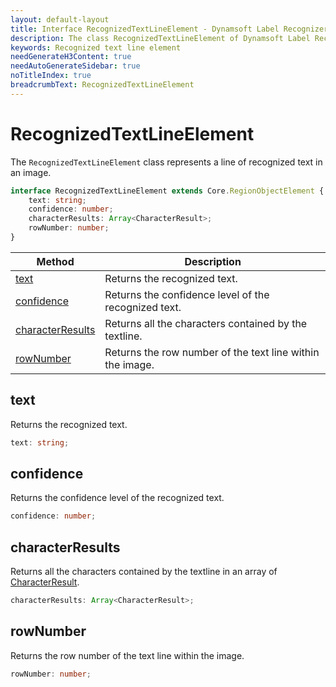 ```yaml
---
layout: default-layout
title: Interface RecognizedTextLineElement - Dynamsoft Label Recognizer JS Edition API Reference
description: The class RecognizedTextLineElement of Dynamsoft Label Recognizer JS edition represents a line of recognized text in an image.
keywords: Recognized text line element
needGenerateH3Content: true
needAutoGenerateSidebar: true
noTitleIndex: true
breadcrumbText: RecognizedTextLineElement
---
```


# RecognizedTextLineElement

The `RecognizedTextLineElement` class represents a line of recognized text in an image.

```typescript
interface RecognizedTextLineElement extends Core.RegionObjectElement {
    text: string;
    confidence: number;
    characterResults: Array<CharacterResult>;
    rowNumber: number;
}
```

| Method                                | Description                                               |
| ------------------------------------- | --------------------------------------------------------- |
| [text](#text)                         | Returns the recognized text.                              |
| [confidence](#confidence)             | Returns the confidence level of the recognized text.      |
| [characterResults](#characterresults) | Returns all the characters contained by the textline.     |
| [rowNumber](#rownumber)               | Returns the row number of the text line within the image. |

## text

Returns the recognized text.

```typescript
text: string;
```

## confidence

Returns the confidence level of the recognized text.

```typescript
confidence: number;
```

## characterResults

Returns all the characters contained by the textline in an array of [CharacterResult](character-result.md).

```typescript
characterResults: Array<CharacterResult>;
```

## rowNumber

Returns the row number of the text line within the image.

```typescript
rowNumber: number;
```
